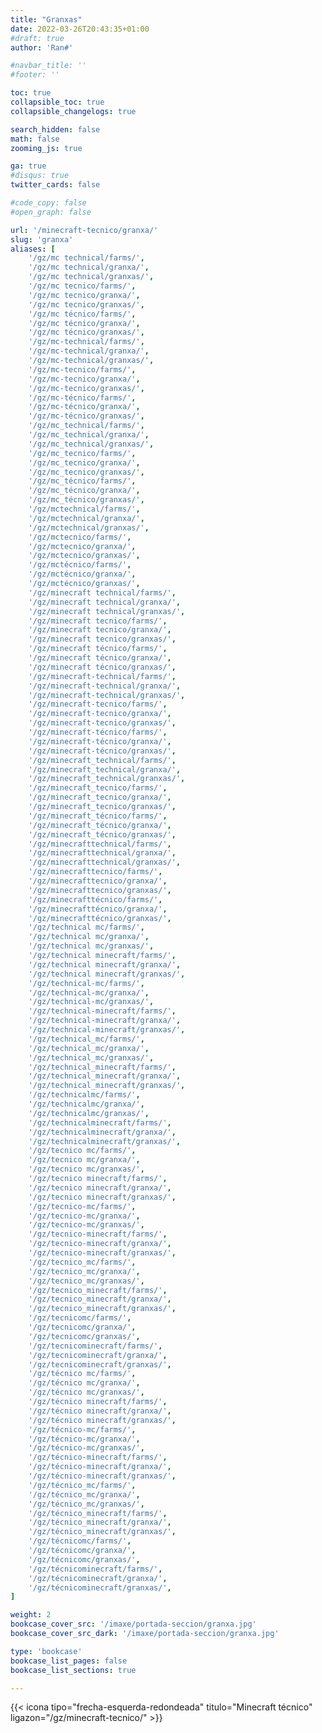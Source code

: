```yaml
---
title: "Granxas"
date: 2022-03-26T20:43:35+01:00
#draft: true
author: 'Ran#'

#navbar_title: ''
#footer: ''

toc: true
collapsible_toc: true
collapsible_changelogs: true

search_hidden: false
math: false
zooming_js: true

ga: true
#disqus: true
twitter_cards: false

#code_copy: false
#open_graph: false

url: '/minecraft-tecnico/granxa/'
slug: 'granxa'
aliases: [
    '/gz/mc technical/farms/',
    '/gz/mc technical/granxa/',
    '/gz/mc technical/granxas/',
    '/gz/mc tecnico/farms/',
    '/gz/mc tecnico/granxa/',
    '/gz/mc tecnico/granxas/',
    '/gz/mc técnico/farms/',
    '/gz/mc técnico/granxa/',
    '/gz/mc técnico/granxas/',
    '/gz/mc-technical/farms/',
    '/gz/mc-technical/granxa/',
    '/gz/mc-technical/granxas/',
    '/gz/mc-tecnico/farms/',
    '/gz/mc-tecnico/granxa/',
    '/gz/mc-tecnico/granxas/',
    '/gz/mc-técnico/farms/',
    '/gz/mc-técnico/granxa/',
    '/gz/mc-técnico/granxas/',
    '/gz/mc_technical/farms/',
    '/gz/mc_technical/granxa/',
    '/gz/mc_technical/granxas/',
    '/gz/mc_tecnico/farms/',
    '/gz/mc_tecnico/granxa/',
    '/gz/mc_tecnico/granxas/',
    '/gz/mc_técnico/farms/',
    '/gz/mc_técnico/granxa/',
    '/gz/mc_técnico/granxas/',
    '/gz/mctechnical/farms/',
    '/gz/mctechnical/granxa/',
    '/gz/mctechnical/granxas/',
    '/gz/mctecnico/farms/',
    '/gz/mctecnico/granxa/',
    '/gz/mctecnico/granxas/',
    '/gz/mctécnico/farms/',
    '/gz/mctécnico/granxa/',
    '/gz/mctécnico/granxas/',
    '/gz/minecraft technical/farms/',
    '/gz/minecraft technical/granxa/',
    '/gz/minecraft technical/granxas/',
    '/gz/minecraft tecnico/farms/',
    '/gz/minecraft tecnico/granxa/',
    '/gz/minecraft tecnico/granxas/',
    '/gz/minecraft técnico/farms/',
    '/gz/minecraft técnico/granxa/',
    '/gz/minecraft técnico/granxas/',
    '/gz/minecraft-technical/farms/',
    '/gz/minecraft-technical/granxa/',
    '/gz/minecraft-technical/granxas/',
    '/gz/minecraft-tecnico/farms/',
    '/gz/minecraft-tecnico/granxa/',
    '/gz/minecraft-tecnico/granxas/',
    '/gz/minecraft-técnico/farms/',
    '/gz/minecraft-técnico/granxa/',
    '/gz/minecraft-técnico/granxas/',
    '/gz/minecraft_technical/farms/',
    '/gz/minecraft_technical/granxa/',
    '/gz/minecraft_technical/granxas/',
    '/gz/minecraft_tecnico/farms/',
    '/gz/minecraft_tecnico/granxa/',
    '/gz/minecraft_tecnico/granxas/',
    '/gz/minecraft_técnico/farms/',
    '/gz/minecraft_técnico/granxa/',
    '/gz/minecraft_técnico/granxas/',
    '/gz/minecrafttechnical/farms/',
    '/gz/minecrafttechnical/granxa/',
    '/gz/minecrafttechnical/granxas/',
    '/gz/minecrafttecnico/farms/',
    '/gz/minecrafttecnico/granxa/',
    '/gz/minecrafttecnico/granxas/',
    '/gz/minecrafttécnico/farms/',
    '/gz/minecrafttécnico/granxa/',
    '/gz/minecrafttécnico/granxas/',
    '/gz/technical mc/farms/',
    '/gz/technical mc/granxa/',
    '/gz/technical mc/granxas/',
    '/gz/technical minecraft/farms/',
    '/gz/technical minecraft/granxa/',
    '/gz/technical minecraft/granxas/',
    '/gz/technical-mc/farms/',
    '/gz/technical-mc/granxa/',
    '/gz/technical-mc/granxas/',
    '/gz/technical-minecraft/farms/',
    '/gz/technical-minecraft/granxa/',
    '/gz/technical-minecraft/granxas/',
    '/gz/technical_mc/farms/',
    '/gz/technical_mc/granxa/',
    '/gz/technical_mc/granxas/',
    '/gz/technical_minecraft/farms/',
    '/gz/technical_minecraft/granxa/',
    '/gz/technical_minecraft/granxas/',
    '/gz/technicalmc/farms/',
    '/gz/technicalmc/granxa/',
    '/gz/technicalmc/granxas/',
    '/gz/technicalminecraft/farms/',
    '/gz/technicalminecraft/granxa/',
    '/gz/technicalminecraft/granxas/',
    '/gz/tecnico mc/farms/',
    '/gz/tecnico mc/granxa/',
    '/gz/tecnico mc/granxas/',
    '/gz/tecnico minecraft/farms/',
    '/gz/tecnico minecraft/granxa/',
    '/gz/tecnico minecraft/granxas/',
    '/gz/tecnico-mc/farms/',
    '/gz/tecnico-mc/granxa/',
    '/gz/tecnico-mc/granxas/',
    '/gz/tecnico-minecraft/farms/',
    '/gz/tecnico-minecraft/granxa/',
    '/gz/tecnico-minecraft/granxas/',
    '/gz/tecnico_mc/farms/',
    '/gz/tecnico_mc/granxa/',
    '/gz/tecnico_mc/granxas/',
    '/gz/tecnico_minecraft/farms/',
    '/gz/tecnico_minecraft/granxa/',
    '/gz/tecnico_minecraft/granxas/',
    '/gz/tecnicomc/farms/',
    '/gz/tecnicomc/granxa/',
    '/gz/tecnicomc/granxas/',
    '/gz/tecnicominecraft/farms/',
    '/gz/tecnicominecraft/granxa/',
    '/gz/tecnicominecraft/granxas/',
    '/gz/técnico mc/farms/',
    '/gz/técnico mc/granxa/',
    '/gz/técnico mc/granxas/',
    '/gz/técnico minecraft/farms/',
    '/gz/técnico minecraft/granxa/',
    '/gz/técnico minecraft/granxas/',
    '/gz/técnico-mc/farms/',
    '/gz/técnico-mc/granxa/',
    '/gz/técnico-mc/granxas/',
    '/gz/técnico-minecraft/farms/',
    '/gz/técnico-minecraft/granxa/',
    '/gz/técnico-minecraft/granxas/',
    '/gz/técnico_mc/farms/',
    '/gz/técnico_mc/granxa/',
    '/gz/técnico_mc/granxas/',
    '/gz/técnico_minecraft/farms/',
    '/gz/técnico_minecraft/granxa/',
    '/gz/técnico_minecraft/granxas/',
    '/gz/técnicomc/farms/',
    '/gz/técnicomc/granxa/',
    '/gz/técnicomc/granxas/',
    '/gz/técnicominecraft/farms/',
    '/gz/técnicominecraft/granxa/',
    '/gz/técnicominecraft/granxas/',
]

weight: 2
bookcase_cover_src: '/imaxe/portada-seccion/granxa.jpg'
bookcase_cover_src_dark: '/imaxe/portada-seccion/granxa.jpg'

type: 'bookcase'
bookcase_list_pages: false
bookcase_list_sections: true

---
```


{{< icona tipo="frecha-esquerda-redondeada" titulo="Minecraft técnico" ligazon="/gz/minecraft-tecnico/" >}}
